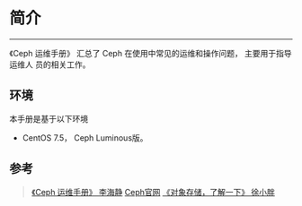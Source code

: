# 简介
---

《Ceph 运维手册》 汇总了 Ceph 在使用中常见的运维和操作问题， 主要用于指导运维人
员的相关工作。

## 环境

本手册是基于以下环境

- CentOS 7.5， Ceph Luminous版。

## 参考

> [《Ceph 运维手册》 李海静](https://github.com/lihaijing/ceph-handbook)
> [Ceph官网](http://docs.ceph.com/docs/luminous/)
> [《对象存储，了解一下》 徐小胖](https://cloud.tencent.com/developer/article/1354219)
